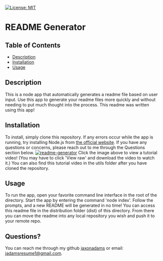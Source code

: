 
[![License: MIT](https://img.shields.io/badge/License-MIT-yellow.svg)](https://opensource.org/licenses/MIT)
# README Generator
## Table of Contents
 - [Description](#description)
 - [Installation](#installation)
 - [Usage](#usage)




## Description
This is a node app that automatically generates a readme file based on user input. Use this app to generate your readme files more quickly and without needing to put much thought into the process. This readme was written using this app!
    

## Installation
To install, simply clone this repository. If any errors occur while the app is running, try installing Node.js from [the official website](https://nodejs.org). If you have any questions or concerns, please reach out to me through the Questions section below.
[![readme-generator](https://user-images.githubusercontent.com/96997462/157157886-e33fd1f6-5623-4246-a90d-692cf2480416.JPG)](./utils/tutorial.mp4)
Click the image above to view a tutorial video! (You may have to click 'View raw' and download the video to watch it.) You can also find this tutorial video in the utils folder after you have cloned the repository.
    

## Usage
To run the app, open your favorite command line interface in the root of the directory. Start the app by entering the command 'node index'. Follow the prompts, and a new README will be generated in no time! You can access this readme file in the distribution folder (dist) of this directory. From there you can move the readme into any local repository you wish and push it to your remote repo.
    



## Questions?
You can reach me through my github [jaxonadams](https://github.com/jaxonadams) or email: jadamsresume1@gmail.com.
